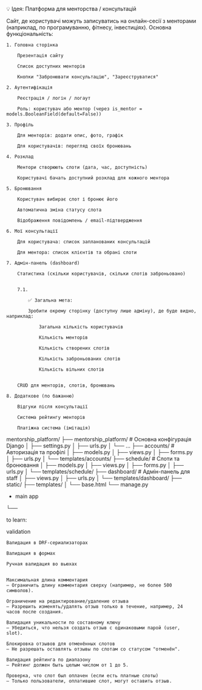 💡 Ідея: Платформа для менторства / консультацій

Сайт, де користувачі можуть записуватись на онлайн-сесії з менторами (наприклад, по програмуванню, фітнесу, інвестиціях).
Основна функціональність:

    1. Головна сторінка

        Презентація сайту

        Список доступних менторів

        Кнопки "Забронювати консультацію", "Зареєструватися"

    2. Аутентифікація

        Реєстрація / логін / логаут

        Роль: користувач або ментор (через is_mentor = models.BooleanField(default=False))

    3. Профіль

        Для менторів: додати опис, фото, графік

        Для користувачів: перегляд своїх бронювань

    4. Розклад

        Ментори створюють слоти (дата, час, доступність)

        Користувачі бачать доступний розклад для кожного ментора

    5. Бронювання

        Користувач вибирає слот і бронює його

        Автоматична зміна статусу слота

        Відображення повідомлень / email-підтвердження

    6. Мої консультації

        Для користувача: список запланованих консультацій

        Для ментора: список клієнтів та обрані слоти

    7. Адмін-панель (dashboard)

        Статистика (скільки користувачів, скільки слотів заброньовано)


        7.1. 
            
            ✅ Загальна мета:

            Зробити окрему сторінку (доступну лише адміну), де буде видно, наприклад:
            
                Загальна кількість користувачів
            
                Кількість менторів
            
                Кількість створених слотів
            
                Кількість заброньованих слотів
            
                Кількість вільних слотів
            

        CRUD для менторів, слотів, бронювань

    8. Додаткове (по бажанню)

        Відгуки після консультації

        Система рейтингу менторів

        Платіжна система (імітація)



mentorship_platform/
├── mentorship_platform/        # Основна конфігурація Django
│   ├── settings.py
│   ├── urls.py
│   └── ...
├── accounts/                   # Авторизація та профілі
│   ├── models.py
│   ├── views.py
│   ├── forms.py
│   ├── urls.py
│   └── templates/accounts/
├── schedule/                   # Слоти та бронювання
│   ├── models.py
│   ├── views.py
│   ├── forms.py
│   ├── urls.py
│   └── templates/schedule/
├── dashboard/                  # Адмін-панель для staff
│   ├── views.py
│   ├── urls.py
│   └── templates/dashboard/
├── static/
├── templates/
│   └── base.html
└── manage.py
+ main app


└──


to learn:

validation

    Валидация в DRF-сериализаторах

    Валидация в формах

    Ручная валидация во вьюхах


    Максимальная длина комментария
    — Ограничить длину комментария сверху (например, не более 500 символов).

    Ограничение на редактирование/удаление отзыва
    — Разрешить изменять/удалять отзыв только в течение, например, 24 часов после создания.

    Валидация уникальности по составному ключу
    — Убедиться, что нельзя создать отзыв с одинаковыми парой (user, slot).

    Блокировка отзывов для отменённых слотов
    — Не разрешать оставлять отзывы по слотам со статусом "отменён".

    Валидация рейтинга по диапазону
    — Рейтинг должен быть целым числом от 1 до 5.

    Проверка, что слот был оплачен (если есть платные слоты)
    — Только пользователи, оплатившие слот, могут оставить отзыв.
